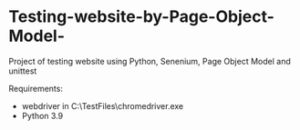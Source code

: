# Testing-website-by-Page-Object-Model-
Project of testing website using Python, Senenium, Page Object Model and unittest

Requirements:
- webdriver in C:\TestFiles\chromedriver.exe
- Python 3.9
